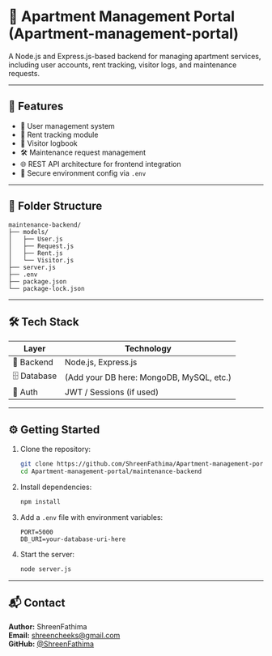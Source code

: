 # 🏢 Apartment Management Portal (Apartment-management-portal)

A Node.js and Express.js-based backend for managing apartment services, including user accounts, rent tracking, visitor logs, and maintenance requests.

---

## 🚀 Features

- 👤 User management system
- 🧾 Rent tracking module
- 🚪 Visitor logbook
- 🛠️ Maintenance request management
- 🌐 REST API architecture for frontend integration
- 🔐 Secure environment config via `.env`

---

## 📁 Folder Structure

```
maintenance-backend/
├── models/
│   ├── User.js
│   ├── Request.js
│   ├── Rent.js
│   └── Visitor.js
├── server.js
├── .env
├── package.json
└── package-lock.json
```

---

## 🛠 Tech Stack

| Layer       | Technology       |
|-------------|------------------|
| 🧠 Backend  | Node.js, Express.js |
| 🗄️ Database | (Add your DB here: MongoDB, MySQL, etc.) |
| 🔐 Auth     | JWT / Sessions (if used) |

---

## ⚙️ Getting Started

1. Clone the repository:
   ```bash
   git clone https://github.com/ShreenFathima/Apartment-management-portal.git
   cd Apartment-management-portal/maintenance-backend
   ```

2. Install dependencies:
   ```bash
   npm install
   ```

3. Add a `.env` file with environment variables:
   ```env
   PORT=5000
   DB_URI=your-database-uri-here
   ```

4. Start the server:
   ```bash
   node server.js
   ```

---

## 📬 Contact

**Author:** ShreenFathima  
**Email:** shreencheeks@gmail.com  
**GitHub:** [@ShreenFathima](https://github.com/ShreenFathima)